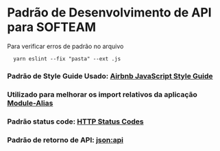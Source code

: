 # Padrão de Desenvolvimento de API para SOFTEAM

Para verificar erros de padrão no arquivo

```
  yarn eslint --fix "pasta" --ext .js
```

### Padrão de Style Guide Usado: [Airbnb JavaScript Style Guide](https://github.com/armoucar/javascript-style-guide)

### Utilizado para melhorar os import relativos da aplicação [Module-Alias](https://yarnpkg.com/en/package/module-alias)

### Padrão  status code: [HTTP Status Codes](https://www.restapitutorial.com/httpstatuscodes.html)

### Padrão de retorno de API: [json:api](https://jsonapi.org/)

